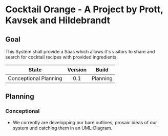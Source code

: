 # Cocktail Orange - A Project by Prott, Kavsek and Hildebrandt

## Goal
This System shall provide a Saas which allows it's visitors to share and search for cocktail recipes with provided ingredients. 

| State                 | Version | Build    |
| --------------------- | :-----: | :------: |
| Conceptional Planning | 0.1     | Planning |

## Planning
### Conceptional
* We currently are developping our bare outlines, prosaic ideas of our system und catching them in an UML-Diagram.
